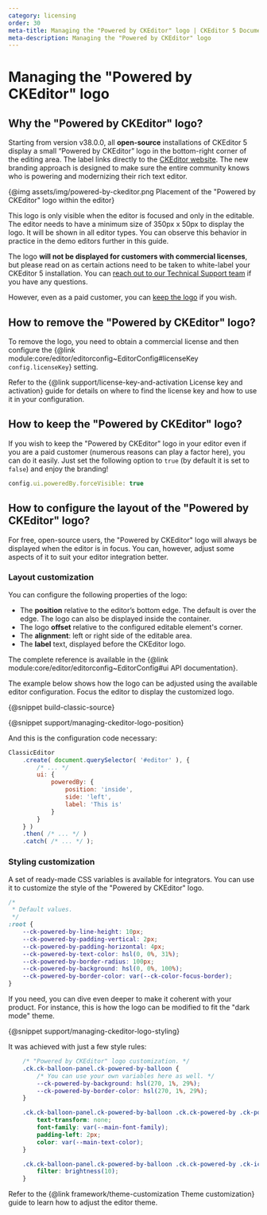 ```yaml
---
category: licensing
order: 30
meta-title: Managing the "Powered by CKEditor" logo | CKEditor 5 Documentation
meta-description: Managing the "Powered by CKEditor" logo
---
```


# Managing the "Powered by CKEditor" logo

## Why the "Powered by CKEditor" logo?

Starting from version v38.0.0, all **open-source** installations of CKEditor&nbsp;5 display a small “Powered by CKEditor” logo in the bottom-right corner of the editing area. The label links directly to the [CKEditor website](https://ckeditor.com/). The new branding approach is designed to make sure the entire community knows who is powering and modernizing their rich text editor.

{@img assets/img/powered-by-ckeditor.png Placement of the "Powered by CKEditor" logo within the editor}

This logo is only visible when the editor is focused and only in the editable. The editor needs to have a minimum size of 350px x 50px to display the logo. It will be shown in all editor types. You can observe this behavior in practice in the demo editors further in this guide.

The logo **will not be displayed for customers with commercial licenses**, but please read on as certain actions need to be taken to white-label your CKEditor&nbsp;5 installation. You can [reach out to our Technical Support team](https://ckeditor.com/contact/) if you have any questions.

However, even as a paid customer, you can [keep the logo](#how-to-keep-the-powered-by-ckeditor-logo) if you wish.

## How to remove the "Powered by CKEditor" logo?

To remove the logo, you need to obtain a commercial license and then configure the {@link module:core/editor/editorconfig~EditorConfig#licenseKey `config.licenseKey`} setting.

Refer to the {@link support/license-key-and-activation License key and activation} guide for details on where to find the license key and how to use it in your configuration.

## How to keep the "Powered by CKEditor" logo?

If you wish to keep the "Powered by CKEditor" logo in your editor even if you are a paid customer (numerous reasons can play a factor here), you can do it easily. Just set the following option to `true` (by default it is set to `false`) and enjoy the branding!

```js
config.ui.poweredBy.forceVisible: true
```

## How to configure the layout of the "Powered by CKEditor" logo?

For free, open-source users, the "Powered by CKEditor" logo will always be displayed when the editor is in focus. You can, however, adjust some aspects of it to suit your editor integration better.

### Layout customization

You can configure the following properties of the logo:

* The **position** relative to the editor’s bottom edge. The default is over the edge. The logo can also be displayed inside the container.
* The logo **offset** relative to the configured editable element's corner.
* The **alignment**: left or right side of the editable area.
* The **label** text, displayed before the CKEditor logo.

The complete reference is available in the {@link module:core/editor/editorconfig~EditorConfig#ui API documentation}.

The example below shows how the logo can be adjusted using the available editor configuration. Focus the editor to display the customized logo.

{@snippet build-classic-source}

{@snippet support/managing-ckeditor-logo-position}

And this is the configuration code necessary:

```js
ClassicEditor
	.create( document.querySelector( '#editor' ), {
		/* ... */
		ui: {
			poweredBy: {
				position: 'inside',
				side: 'left',
				label: 'This is'
			}
		}
	} )
	.then( /* ... */ )
	.catch( /* ... */ );
```

### Styling customization

A set of ready-made CSS variables is available for integrators. You can use it to customize the style of the "Powered by CKEditor" logo.

```css
/*
 * Default values.
 */
:root {
	--ck-powered-by-line-height: 10px;
	--ck-powered-by-padding-vertical: 2px;
	--ck-powered-by-padding-horizontal: 4px;
	--ck-powered-by-text-color: hsl(0, 0%, 31%);
	--ck-powered-by-border-radius: 100px;
	--ck-powered-by-background: hsl(0, 0%, 100%);
	--ck-powered-by-border-color: var(--ck-color-focus-border);
}
```

If you need, you can dive even deeper to make it coherent with your product. For instance, this is how the logo can be modified to fit the "dark mode" theme.

{@snippet support/managing-ckeditor-logo-styling}

It was achieved with just a few style rules:

```css
	/* "Powered by CKEditor" logo customization. */
	.ck.ck-balloon-panel.ck-powered-by-balloon {
		/* You can use your own variables here as well. */
		--ck-powered-by-background: hsl(270, 1%, 29%);
		--ck-powered-by-border-color: hsl(270, 1%, 29%);
	}

	.ck.ck-balloon-panel.ck-powered-by-balloon .ck.ck-powered-by .ck-powered-by__label {
		text-transform: none;
		font-family: var(--main-font-family);
		padding-left: 2px;
		color: var(--main-text-color);
	}

	.ck.ck-balloon-panel.ck-powered-by-balloon .ck.ck-powered-by .ck-icon {
		filter: brightness(10);
	}
```

Refer to the {@link framework/theme-customization Theme customization} guide to learn how to adjust the editor theme.
